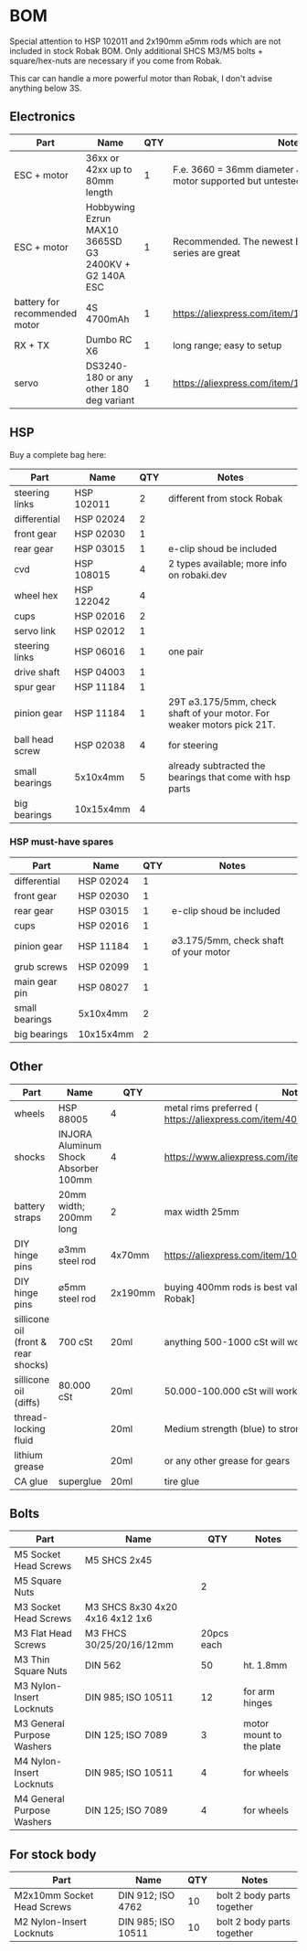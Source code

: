 # BOM

Special attention to HSP 102011 and 2x190mm ⌀5mm rods which are not included in stock Robak BOM. Only additional SHCS M3/M5 bolts + square/hex-nuts are necessary if you come from Robak.

This car can handle a more powerful motor than Robak, I don't advise anything below 3S.

## Electronics

Part | Name | QTY | Notes
--- | --- | --- | ---
ESC + motor | 36xx or 42xx up to 80mm length | 1 | F.e. 3660 = 36mm diameter & 60mm length. 42mm motor supported but untested as of yet.
ESC + motor | Hobbywing Ezrun MAX10 3665SD G3 2400KV + G2 140A ESC | 1 | Recommended. The newest Ezrun MAX8 & MAX10 series are great
battery for recommended motor | 4S 4700mAh |1 | https://aliexpress.com/item/1005003343658769.html
RX + TX | Dumbo RC X6 | 1 |long range; easy to setup
servo | DS3240-180 or any other 180 deg variant | 1 | https://aliexpress.com/item/1943129663.html

## HSP

Buy a complete bag here: 

Part | Name | QTY | Notes
--- | --- | --- | ---
steering links | HSP 102011 | 2 | different from stock Robak
differential | HSP 02024 |2 |
front gear | HSP 02030 |1 |
rear gear | HSP 03015 |1 |e-clip shoud be included
cvd | HSP 108015 |4 |2 types available; more info on robaki.dev
wheel hex | HSP 122042 |4 |
cups | HSP 02016 |2 |
servo link | HSP 02012 |1 |
steering links | HSP 06016 |1 |one pair
drive shaft | HSP 04003 |1 |
spur gear | HSP 11184 |1 |
pinion gear | HSP 11184 |1 | 29T ⌀3.175/5mm, check shaft of your motor. For weaker motors pick 21T.
ball head screw | HSP 02038 |4 |for steering
small bearings |5x10x4mm | 5 | already subtracted the bearings that come with hsp parts
big bearings |10x15x4mm | 4 | 

### HSP must-have spares

Part | Name | QTY | Notes
--- | --- | --- | ---
differential | HSP 02024 |1 |
front gear | HSP 02030 |1 |
rear gear | HSP 03015 |1 |e-clip shoud be included
cups | HSP 02016 |1 |
pinion gear | HSP 11184 |1 |⌀3.175/5mm, check shaft of your motor
grub screws | HSP 02099 |1 |
main gear pin | HSP 08027 |1 |
small bearings |5x10x4mm | 2 | 
big bearings |10x15x4mm | 2 | 

## Other

Part | Name | QTY | Notes
--- | --- | --- | ---
wheels | HSP 88005 | 4 | metal rims preferred ( https://aliexpress.com/item/4000537479774.html )
shocks |INJORA Aluminum Shock Absorber 100mm |4 |https://www.aliexpress.com/item/1005004599082114.html
battery straps |20mm width; 200mm long |2 |max width 25mm
DIY hinge pins |⌀3mm steel rod | 4x70mm | https://aliexpress.com/item/1005005041338002.html
DIY hinge pins |⌀5mm steel rod | 2x190mm | buying 400mm rods is best value [different from stock Robak]
sillicone oil (front & rear shocks) | 700 cSt | 20ml | anything 500-1000 cSt will work
sillicone oil (diffs) |80.000 cSt | 20ml |50.000-100.000 cSt will work
thread-locking fluid | | 20ml |Medium strength (blue) to strong (green)
lithium grease | | 20ml |or any other grease for gears
CA glue |superglue |20ml |tire glue

## Bolts

Part | Name | QTY | Notes
--- | --- | --- | ---
M5 Socket Head Screws | M5 SHCS 2x45 | |
M5 Square Nuts  | | 2 |
M3 Socket Head Screws | M3 SHCS 8x30 4x20 4x16 4x12 1x6 | |
M3 Flat Head Screws | M3 FHCS 30/25/20/16/12mm |20pcs each |
M3 Thin Square Nuts  |DIN 562 |50 |ht. 1.8mm
M3 Nylon-Insert Locknuts |DIN 985; ISO 10511 |12 | for arm hinges
M3 General Purpose Washers |DIN 125; ISO 7089 |3 |motor mount to the plate
M4 Nylon-Insert Locknuts |DIN 985; ISO 10511 |4 |for wheels
M4 General Purpose Washers |DIN 125; ISO 7089 |4 |for wheels

## For stock body

Part | Name | QTY | Notes
--- | --- | --- | ---
M2x10mm Socket Head Screws |DIN 912; ISO 4762 |10 |bolt 2 body parts together
M2 Nylon-Insert Locknuts |DIN 985; ISO 10511 |10 |bolt 2 body parts together